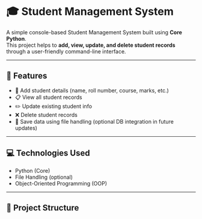 # 🎓 Student Management System

A simple console-based Student Management System built using **Core Python**.  
This project helps to **add, view, update, and delete student records** through a user-friendly command-line interface.

---

## 🚀 Features

- 📌 Add student details (name, roll number, course, marks, etc.)
- 📋 View all student records
- ✏️ Update existing student info
- ❌ Delete student records
- 💾 Save data using file handling (optional DB integration in future updates)

---

## 💻 Technologies Used

- Python (Core)
- File Handling (optional)
- Object-Oriented Programming (OOP)

---

## 📂 Project Structure


